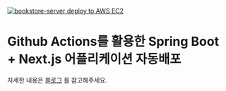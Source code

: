 [![bookstore-server deploy to AWS EC2](https://github.com/jsungl/bookstore-server/actions/workflows/gradle.yml/badge.svg)](https://github.com/jsungl/bookstore-server/actions/workflows/gradle.yml)
# Github Actions를 활용한 Spring Boot + Next.js 어플리케이션 자동배포
자세한 내용은 [블로그](https://morefromjs.notion.site/Github-Actions-Spring-Boot-Next-js-AWS-EC2-Github-Actions-Docker-Nginx-fd3cc9ad34c143f5b89053278e3d486f) 를 참고해주세요.
